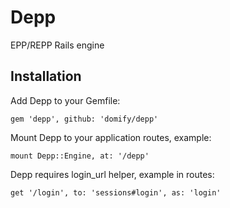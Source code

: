 Depp
====

EPP/REPP Rails engine

Installation
------------

Add Depp to your Gemfile:

    gem 'depp', github: 'domify/depp'

Mount Depp to your application routes, example:

    mount Depp::Engine, at: '/depp'

Depp requires login_url helper, example in routes:

    get '/login', to: 'sessions#login', as: 'login'
